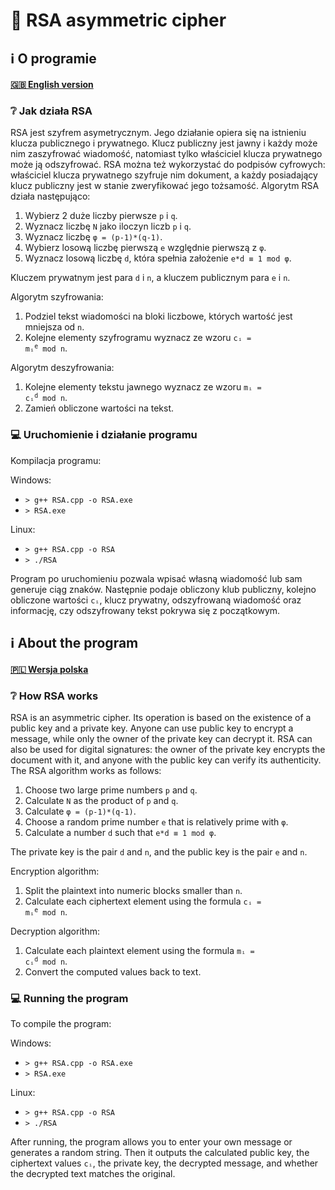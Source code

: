 # 🔐 RSA asymmetric cipher

## ℹ️ O programie

#### [🇬🇧 English version](#ℹ️-about-the-program)

### ❔ Jak działa RSA

RSA jest szyfrem asymetrycznym. Jego działanie opiera się na istnieniu klucza publicznego i prywatnego. Klucz publiczny jest jawny i każdy może nim zaszyfrować wiadomość, natomiast tylko właściciel klucza prywatnego może ją odszyfrować. RSA można też wykorzystać do podpisów cyfrowych: właściciel klucza prywatnego szyfruje nim dokument, a każdy posiadający klucz publiczny jest w stanie zweryfikować jego tożsamość. Algorytm RSA działa następująco:

1. Wybierz 2 duże liczby pierwsze `p` i `q`.
2. Wyznacz liczbę `N` jako iloczyn liczb `p` i `q`.
3. Wyznacz liczbę `φ = (p-1)*(q-1)`.
4. Wybierz losową liczbę pierwszą `e` względnie pierwszą z `φ`.
5. Wyznacz losową liczbę `d`, która spełnia założenie `e*d ≡ 1 mod φ`.

Kluczem prywatnym jest para `d` i `n`, a kluczem publicznym para `e` i `n`.

Algorytm szyfrowania:

1. Podziel tekst wiadomości na bloki liczbowe, których wartość jest mniejsza od `n`.
2. Kolejne elementy szyfrogramu wyznacz ze wzoru <code>cᵢ = mᵢ<sup>e</sup> mod n</code>.

Algorytm deszyfrowania:

1. Kolejne elementy tekstu jawnego wyznacz ze wzoru <code>mᵢ = cᵢ<sup>d</sup> mod n</code>.
2. Zamień obliczone wartości na tekst.

### 💻 Uruchomienie i działanie programu

Kompilacja programu:

Windows:

* `> g++ RSA.cpp -o RSA.exe`
* `> RSA.exe`

Linux:

* `> g++ RSA.cpp -o RSA`
* `> ./RSA`

Program po uruchomieniu pozwala wpisać własną wiadomość lub sam generuje ciąg znaków. Następnie podaje obliczony klub publiczny, kolejno obliczone wartości `cᵢ`, klucz prywatny, odszyfrowaną wiadomość oraz informację, czy odszyfrowany tekst pokrywa się z początkowym.

## ℹ️ About the program

#### [🇵🇱 Wersja polska](#ℹ️-o-programie)

### ❔ How RSA works

RSA is an asymmetric cipher. Its operation is based on the existence of a public key and a private key. Anyone can use public key to encrypt a message, while only the owner of the private key can decrypt it. RSA can also be used for digital signatures: the owner of the private key encrypts the document with it, and anyone with the public key can verify its authenticity. The RSA algorithm works as follows:

1. Choose two large prime numbers `p` and `q`.
2. Calculate `N` as the product of `p` and `q`.
3. Calculate `φ = (p-1)*(q-1)`.
4. Choose a random prime number `e` that is relatively prime with `φ`.
5. Calculate a number `d` such that `e*d ≡ 1 mod φ`.

The private key is the pair `d` and `n`, and the public key is the pair `e` and `n`.

Encryption algorithm:

1. Split the plaintext into numeric blocks smaller than `n`.
2. Calculate each ciphertext element using the formula <code>cᵢ = mᵢ<sup>e</sup> mod n</code>.

Decryption algorithm:

1. Calculate each plaintext element using the formula <code>mᵢ = cᵢ<sup>d</sup> mod n</code>.
2. Convert the computed values back to text.

### 💻 Running the program

To compile the program:

Windows:

* `> g++ RSA.cpp -o RSA.exe`
* `> RSA.exe`

Linux:

* `> g++ RSA.cpp -o RSA`
* `> ./RSA`

After running, the program allows you to enter your own message or generates a random string. Then it outputs the calculated public key, the ciphertext values `cᵢ`, the private key, the decrypted message, and whether the decrypted text matches the original.
